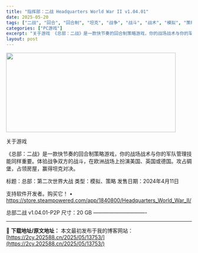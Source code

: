 ```yaml
---
title: "指挥部：二战 Headquarters World War II v1.04.01"
date: 2025-05-20
tags: ["二战", "回合", "回合制", "坦克", "战争", "战斗", "战术", "模拟", "策略", "管理"]
categories: ["PC游戏"]
excerpt: "关于游戏 《总部：二战》是一款快节奏的回合制策略游戏，你的战场战术与你的军队管理技能同样重要。体验战争双方的战斗，在欧洲战场上扮演美国、英国或德国。攻占碉堡，占领房屋，赢得坦克对决。 标题：总部：第二次世界大战 类型：模拟、策略 发售日期：2024年4月11日 支持软件开发者。购买它！ • http&hellip;"
layout: post
---
```


<img src="https://2cy.202588.cn/wp-content/uploads/2025/05/2025052003343980.webp" alt="" width="460" height="215" class="aligncenter size-full wp-image-13709" />

关于游戏

《总部：二战》是一款快节奏的回合制策略游戏，你的战场战术与你的军队管理技能同样重要。体验战争双方的战斗，在欧洲战场上扮演美国、英国或德国。攻占碉堡，占领房屋，赢得坦克对决。

标题：总部：第二次世界大战
类型：模拟、策略
发售日期：2024年4月11日

支持软件开发者。购买它！
• https://store.steampowered.com/app/1840800/Headquarters_World_War_II/

总部二战 v1.04.01-P2P
尺寸：20 GB
——————————- 

---
📖 **下载地址/原文地址：** 本文最初发布于我的博客网站：[https://2cy.202588.cn/2025/05/13753/](https://2cy.202588.cn/2025/05/13753/)
